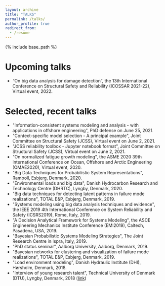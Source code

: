 ```yaml
---
layout: archive
title: "TALKS"
permalink: /talks/
author_profile: true
redirect_from:
  - /resume
---
```


{% include base_path %}

Upcoming talks
====

* “On big data analysis for damage detection”, the 13th International Conference on Structural Safety and Reliability (ICOSSAR 2021-22), Virtual event, 2022.

Selected, recent talks
====

* "Information-consistent systems modeling and analysis - with applications in offshore engineering", PhD defense on June 25, 2021.
* "Context-specific model selection - A principal example", Joint Committee on Structural Safety (JCSS), Virtual event on June 2, 2021.
* "JCSS reliability toolbox - Jupyter notebook format", Joint Committee on Structural Safety (JCSS), Virtual event on June 2, 2021.
* "On normalized fatigue growth modeling", the ASME 2020 39th International Conference on Ocean, Offshore and Arctic Engineering (OMAE2020), Virtual event, 2020.
* "Big Data Techniques for Probabilistic System Representations", Ramboll, Esbjerg, Denmark, 2020.
* "Environmental loads and big data", Danish Hydrocarbon Research and Technology Centre (DHRTC), Lyngby, Denmark, 2020.
* "Big data techniques for detecting latent patterns in failure mode realizations", TOTAL E&P, Esbjerg, Denmark, 2019.
* "Systems modeling using big data analysis techniques and evidence", the IEEE 2019 4th International Conference on System Reliability and Safety (ICSRS2019), Rome, Italy, 2019.
* "A Decision Analytical Framework for Systems Modeling", the ASCE Engineering Mechanics Institute Conference (EMI2019), Caltech, Pasadena, USA, 2019.
* "Bayesian Probabilistic Systems Modeling Strategies", The Joint Research Centre in Ispra, Italy, 2019.
* "PhD status seminar", Aalborg University, Aalborg, Denmark, 2019.
* "Bayesian networks for clustering and visualization of failure mode realizations", TOTAL E&P, Esbjerg, Denmark, 2019.
* "Load environment modeling", Danish Hydraulic Institute (DHI), Hørsholm, Denmark, 2018. 
* "Interview of young research talent", Technical University of Denmark (DTU), Lyngby, Denmark, 2018 ([link](https://www.oilgas.dtu.dk/english/research/work-programmes-and-research/ctr-3/sebastian-toelboell-glavind))
